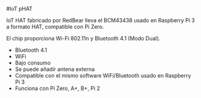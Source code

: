 <!--
---
name: IoT pHAT
class: board
type: iot
formfactor: pHAT
manufacturer: RedBear
collected: Otro
description: A Wi-Fi + Bluetooth add-on board for the Pi Zero
url: https://www.kickstarter.com/projects/1991736672/iot-hat-for-raspberry-pi-a-must-have-for-pi-zero
github: https://github.com/redbear/IoT_pHAT
buy: https://redbear.cc/product/rpi/iot-phat.html
image: 'redbear-iot-hat.png'
pincount: 40
eeprom: setup
power:
  '1':
  '2':
ground:
  '6':
  '9':
  '14':
  '20':
  '25':
  '30':
  '34':
  '39':
pin:
  '8':
    name: 'BLE TDX'
  '10':
    name: 'BLE RXD'
  '11':
    name: 'BLE RTS'
  '13':
    name: 'WiFi SDIO_D3'
  '15':
    name: 'WiFi SDIO_CLK'
  '16':
    name: 'WiFi SDIO_CMD'
  '18':
    name: 'WiFi SDIO_D0'
  '22':
    name: 'WiFi SDIO_D1'
  '29':
    name: 'BLE BT_RST_N'
  '31':
    name: 'WiFi WL_REG_ON'
  '36':
    name: 'BLE CTS'
  '37':
    name: 'WiFi SDIO_D2'
-->
#IoT pHAT

IoT HAT fabricado por RedBear lleva el BCM43438 usado en Raspberry Pi 3 a formato HAT, compatible con Pi Zero.

El chip proporciona Wi-Fi 802.11n y Bluetooth 4.1 (Modo Dual).

* Bluetooth 4.1
* WiFi
* Bajo consumo
* Se puede añadir antena externa
* Compatible con el mismo software WiFi/Bluetooth usado en Raspberry Pi 3
* Funciona con Pi Zero, A+, B+, Pi 2
